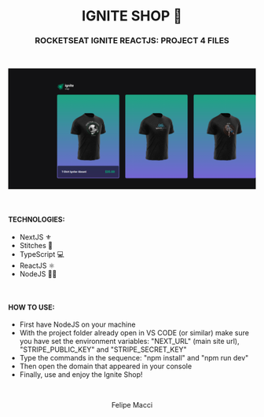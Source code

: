 <h1 align="center">IGNITE SHOP 🛒</h1>
<h3 align="center">ROCKETSEAT IGNITE REACTJS: PROJECT 4 FILES</h3>

<br/>

<p align="center">
    <img width="800px" src="./.github/demo.png" alt="Demo Image">
</p>

<br />

#### TECHNOLOGIES:
- NextJS ⚜
- Stitches 🎨
- TypeScript 💻
- ReactJS ⚛
- NodeJS 🐱‍👤

<br />

#### HOW TO USE:
* First have NodeJS on your machine
* With the project folder already open in VS CODE (or similar) make sure you have set the environment variables: "NEXT_URL" (main site url), "STRIPE_PUBLIC_KEY" and "STRIPE_SECRET_KEY"
* Type the commands in the sequence: "npm install" and "npm run dev"
* Then open the domain that appeared in your console
* Finally, use and enjoy the Ignite Shop!

<br />

<p align="center">Felipe Macci</p>
